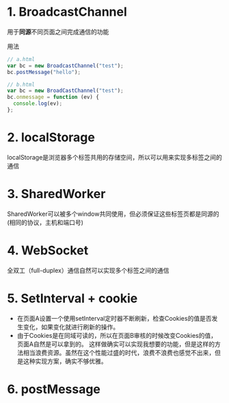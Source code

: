 # 1. BroadcastChannel

用于**同源**不同页面之间完成通信的功能

用法

```js
// a.html
var bc = new BroadcastChannel("test");
bc.postMessage("hello");

// b.html
var bc = new BroadCastChannel("test");
bc.onmessage = function (ev) {
  console.log(ev);
};
```

# 2. localStorage
localStorage是浏览器多个标签共用的存储空间，所以可以用来实现多标签之间的通信

# 3. SharedWorker
SharedWorker可以被多个window共同使用，但必须保证这些标签页都是同源的(相同的协议，主机和端口号)

# 4. WebSocket
全双工（full-duplex）通信自然可以实现多个标签之间的通信

# 5. SetInterval + cookie
- 在页面A设置一个使用setInterval定时器不断刷新，检查Cookies的值是否发生变化，如果变化就进行刷新的操作。
- 由于Cookies是在同域可读的，所以在页面B审核的时候改变Cookies的值，页面A自然是可以拿到的。
这样做确实可以实现我想要的功能，但是这样的方法相当浪费资源。虽然在这个性能过盛的时代，浪费不浪费也感觉不出来，但是这种实现方案，确实不够优雅。

# 6. postMessage


